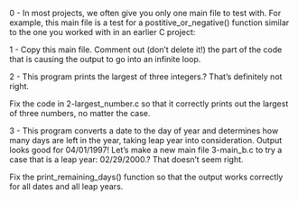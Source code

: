 0 - In most projects, we often give you only one main file to test with. For example, this main file is a test for a postitive_or_negative() function similar to the one you worked with in an earlier C project:

1 - Copy this main file. Comment out (don’t delete it!) the part of the code that is causing the output to go into an infinite loop.

2 - This program prints the largest of three integers.? That’s definitely not right.

Fix the code in 2-largest_number.c so that it correctly prints out the largest of three numbers, no matter the case.

3 - This program converts a date to the day of year and determines how many days are left in the year, taking leap year into consideration. Output looks good for 04/01/1997! Let’s make a new main file 3-main_b.c to try a case that is a leap year: 02/29/2000.? That doesn’t seem right.

Fix the print_remaining_days() function so that the output works correctly for all dates and all leap years.

